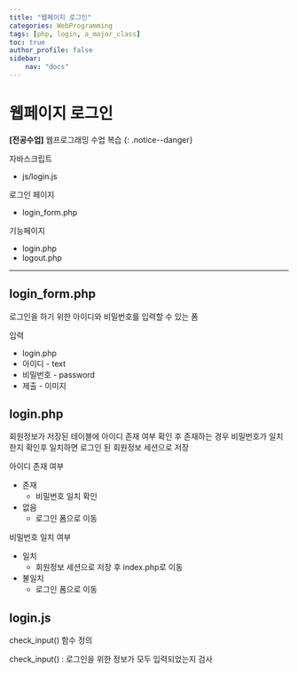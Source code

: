 ```yaml
---
title: "웹페이지 로그인"
categories: WebProgramming
tags: [php, login, a_major_class]
toc: true
author_profile: false
sidebar:
    nav: "docs"
---
```

# 웹페이지 로그인
**[전공수업]** 웹프로그래밍 수업 복습
{: .notice--danger}

자바스크립트

- js/login.js

로그인 페이지

- login_form.php

기능페이지

- login.php
- logout.php

---

## login_form.php

로그인을 하기 위한 아이디와 비밀번호를 입력할 수 있는 폼

입력

- login.php
- 아이디 - text
- 비밀번호 - password
- 제출 - 이미지

## login.php
회원정보가 저장된 테이블에 아이디 존재 여부 확인 후 존재하는 경우 비밀번호가 일치한지 확인후 일치하면 로그인 된 회원정보 세션으로 저장

아이디 존재 여부

- 존재
    - 비밀번호 일치 확인
- 없음
    - 로그인 폼으로 이동

비밀번호 일치 여부

- 일치
    - 회원정보 세션으로 저장 후 index.php로 이동
- 불일치
    - 로그인 폼으로 이동

## login.js
check_input() 함수 정의

check_input() : 로그인을 위한 정보가 모두 입력되었는지 검사
